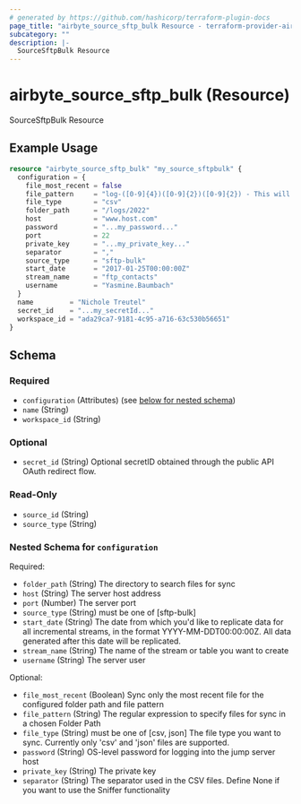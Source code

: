 ```yaml
---
# generated by https://github.com/hashicorp/terraform-plugin-docs
page_title: "airbyte_source_sftp_bulk Resource - terraform-provider-airbyte"
subcategory: ""
description: |-
  SourceSftpBulk Resource
---
```


# airbyte_source_sftp_bulk (Resource)

SourceSftpBulk Resource

## Example Usage

```terraform
resource "airbyte_source_sftp_bulk" "my_source_sftpbulk" {
  configuration = {
    file_most_recent = false
    file_pattern     = "log-([0-9]{4})([0-9]{2})([0-9]{2}) - This will filter files which  `log-yearmmdd`"
    file_type        = "csv"
    folder_path      = "/logs/2022"
    host             = "www.host.com"
    password         = "...my_password..."
    port             = 22
    private_key      = "...my_private_key..."
    separator        = ","
    source_type      = "sftp-bulk"
    start_date       = "2017-01-25T00:00:00Z"
    stream_name      = "ftp_contacts"
    username         = "Yasmine.Baumbach"
  }
  name         = "Nichole Treutel"
  secret_id    = "...my_secretId..."
  workspace_id = "ada29ca7-9181-4c95-a716-63c530b56651"
}
```

<!-- schema generated by tfplugindocs -->
## Schema

### Required

- `configuration` (Attributes) (see [below for nested schema](#nestedatt--configuration))
- `name` (String)
- `workspace_id` (String)

### Optional

- `secret_id` (String) Optional secretID obtained through the public API OAuth redirect flow.

### Read-Only

- `source_id` (String)
- `source_type` (String)

<a id="nestedatt--configuration"></a>
### Nested Schema for `configuration`

Required:

- `folder_path` (String) The directory to search files for sync
- `host` (String) The server host address
- `port` (Number) The server port
- `source_type` (String) must be one of [sftp-bulk]
- `start_date` (String) The date from which you'd like to replicate data for all incremental streams, in the format YYYY-MM-DDT00:00:00Z. All data generated after this date will be replicated.
- `stream_name` (String) The name of the stream or table you want to create
- `username` (String) The server user

Optional:

- `file_most_recent` (Boolean) Sync only the most recent file for the configured folder path and file pattern
- `file_pattern` (String) The regular expression to specify files for sync in a chosen Folder Path
- `file_type` (String) must be one of [csv, json]
The file type you want to sync. Currently only 'csv' and 'json' files are supported.
- `password` (String) OS-level password for logging into the jump server host
- `private_key` (String) The private key
- `separator` (String) The separator used in the CSV files. Define None if you want to use the Sniffer functionality


